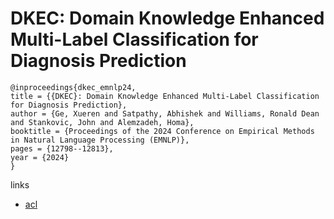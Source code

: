 # DKEC: Domain Knowledge Enhanced Multi-Label Classification for Diagnosis Prediction

```
@inproceedings{dkec_emnlp24,
title = {{DKEC}: Domain Knowledge Enhanced Multi-Label Classification for Diagnosis Prediction},
author = {Ge, Xueren and Satpathy, Abhishek and Williams, Ronald Dean and Stankovic, John and Alemzadeh, Homa},
booktitle = {Proceedings of the 2024 Conference on Empirical Methods in Natural Language Processing (EMNLP)},
pages = {12798--12813},
year = {2024}
}
```

links
- [acl](https://aclanthology.org/2024.emnlp-main.712)
